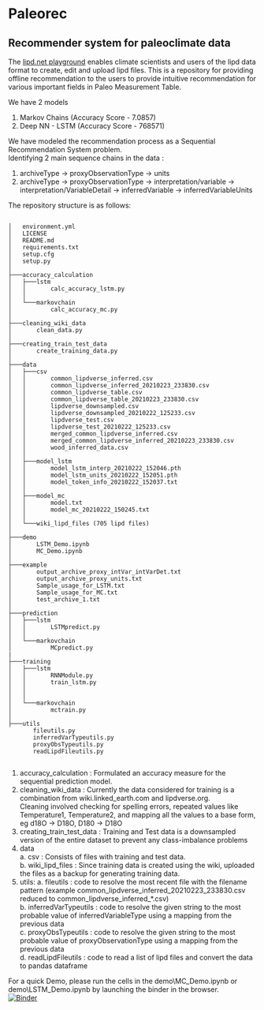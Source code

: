 # Paleorec
## Recommender system for paleoclimate data

The <a href="https://lipd.net/playground" target="_blank">lipd.net playground</a> enables climate scientists and users of the lipd data format to create, edit and upload lipd files.
This is a repository for providing offline recommendation to the users to provide intuitive recommendation for various important fields in Paleo Measurement Table. 

We have 2 models <br>
1. Markov Chains (Accuracy Score - 7.0857)
2. Deep NN - LSTM (Accuracy Score - 768571)

We have modeled the recommendation process as a Sequential Recommendation System problem.<br>
Identifying 2 main sequence chains in the data : <br>
1. archiveType -> proxyObservationType -> units
2. archiveType -> proxyObservationType -> interpretation/variable -> interpretation/VariableDetail -> inferredVariable -> inferredVariableUnits

The repository structure is as follows:

```

│   environment.yml
│   LICENSE
│   README.md
│   requirements.txt
│   setup.cfg
│   setup.py
│
├───accuracy_calculation
│   ├───lstm
│   │       calc_accuracy_lstm.py
│   │
│   └───markovchain
│           calc_accuracy_mc.py
│
├───cleaning_wiki_data
│       clean_data.py
│
├───creating_train_test_data
│       create_training_data.py
│
├───data
│   ├───csv
│   │       common_lipdverse_inferred.csv
│   │       common_lipdverse_inferred_20210223_233830.csv
│   │       common_lipdverse_table.csv
│   │       common_lipdverse_table_20210223_233830.csv
│   │       lipdverse_downsampled.csv
│   │       lipdverse_downsampled_20210222_125233.csv
│   │       lipdverse_test.csv
│   │       lipdverse_test_20210222_125233.csv
│   │       merged_common_lipdverse_inferred.csv
│   │       merged_common_lipdverse_inferred_20210223_233830.csv
│   │       wood_inferred_data.csv
│   │
│   ├───model_lstm
│   │       model_lstm_interp_20210222_152046.pth
│   │       model_lstm_units_20210222_152051.pth
│   │       model_token_info_20210222_152037.txt
│   │
│   ├───model_mc
│   │       model.txt
│   │       model_mc_20210222_150245.txt
│   │
│   └───wiki_lipd_files (705 lipd files)
│
├───demo
│       LSTM_Demo.ipynb
│       MC_Demo.ipynb
│
├───example
│       output_archive_proxy_intVar_intVarDet.txt
│       output_archive_proxy_units.txt
│       Sample_usage_for_LSTM.txt
│       Sample_usage_for_MC.txt
│       test_archive_1.txt
│
├───prediction
│   ├───lstm
│   │       LSTMpredict.py
│   │
│   └───markovchain
│           MCpredict.py
|
├───training
│   ├───lstm
│   │       RNNModule.py
│   │       train_lstm.py
│   │   
│   │
│   └───markovchain
│           mctrain.py
│
├───utils
       fileutils.py
       inferredVarTypeutils.py
       proxyObsTypeutils.py
       readLipdFileutils.py
   
```

1. accuracy_calculation : Formulated an accuracy measure for the sequential prediction model. 
2. cleaning_wiki_data : Currently the data considered for training is a combination from wiki.linked_earth.com and lipdverse.org.<br>
    Cleaning involved checking for spelling errors, repeated values like Temperature1, Temperature2, and mapping all the values to a base form, eg d18O -> D18O, D180 -> D18O<br>
3. creating_train_test_data : Training and Test data is a downsampled version of the entire dataset to prevent any class-imbalance problems
4. data<br>
    a. csv : Consists of files with training and test data.<br>
    b. wiki_lipd_files : Since training data is created using the wiki, uploaded the files as a backup for generating training data.<br>
5. utils: 
    a. fileutils : code to resolve the most recent file with the filename pattern (example common_lipdverse_inferred_20210223_233830.csv reduced to common_lipdverse_inferred_*.csv)<br>
    b. inferredVarTypeutils : code to resolve the given string to the most probable value of inferredVariableType using a mapping from the previous data<br>
    c. proxyObsTypeutils : code to resolve the given string to the most probable value of proxyObservationType using a mapping from the previous data<br>
    d. readLipdFileutils : code to read a list of lipd files and convert the data to pandas dataframe



For a quick Demo, please run the cells in the demo\MC_Demo.ipynb or demo\LSTM_Demo.ipynb by launching the binder in the browser.<br>
[![Binder](https://mybinder.org/badge_logo.svg)](https://mybinder.org/v2/gh/paleopresto/paleorec/HEAD)